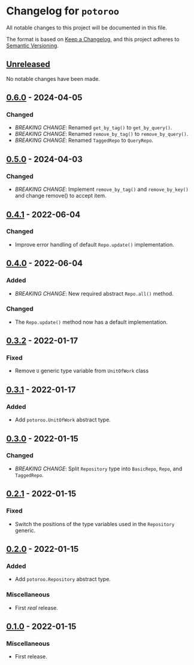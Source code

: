 # Changelog for `potoroo`

All notable changes to this project will be documented in this file.

The format is based on [Keep a Changelog], and this project adheres to
[Semantic Versioning].

[Keep a Changelog]: https://keepachangelog.com/en/1.0.0/
[Semantic Versioning]: https://semver.org/


## [Unreleased](https://github.com/bbugyi200/potoroo/compare/0.6.0...HEAD)

No notable changes have been made.


## [0.6.0](https://github.com/bbugyi200/potoroo/compare/0.5.0...0.6.0) - 2024-04-05

### Changed

* *BREAKING CHANGE*: Renamed `get_by_tag()` to `get_by_query()`.
* *BREAKING CHANGE*: Renamed `remove_by_tag()` to `remove_by_query()`.
* *BREAKING CHANGE*: Renamed `TaggedRepo` to `QueryRepo`.


## [0.5.0](https://github.com/bbugyi200/potoroo/compare/0.4.1...0.5.0) - 2024-04-03

### Changed

* *BREAKING CHANGE*: Implement `remove_by_tag()` and `remove_by_key()` and
  change remove() to accept item.


## [0.4.1](https://github.com/bbugyi200/potoroo/compare/0.4.0...0.4.1) - 2022-06-04

### Changed

* Improve error handling of default `Repo.update()` implementation.


## [0.4.0](https://github.com/bbugyi200/potoroo/compare/0.3.2...0.4.0) - 2022-06-04

### Added

* *BREAKING CHANGE*: New required abstract `Repo.all()` method.

### Changed

* The `Repo.update()` method now has a default implementation.


## [0.3.2](https://github.com/bbugyi200/potoroo/compare/0.3.1...0.3.2) - 2022-01-17

### Fixed

* Remove `U` generic type variable from `UnitOfWork` class


## [0.3.1](https://github.com/bbugyi200/potoroo/compare/0.3.0...0.3.1) - 2022-01-17

### Added

* Add `potoroo.UnitOfWork` abstract type.


## [0.3.0](https://github.com/bbugyi200/potoroo/compare/0.2.1...0.3.0) - 2022-01-15

### Changed

* *BREAKING CHANGE*: Split `Repository` type into `BasicRepo`, `Repo`, and `TaggedRepo`.


## [0.2.1](https://github.com/bbugyi200/potoroo/compare/0.2.0...0.2.1) - 2022-01-15

### Fixed

* Switch the positions of the type variables used in the `Repository` generic.


## [0.2.0](https://github.com/bbugyi200/potoroo/compare/0.1.0...0.2.0) - 2022-01-15

### Added

* Add `potoroo.Repository` abstract type.

### Miscellaneous

* First _real_ release.


## [0.1.0](https://github.com/bbugyi200/potoroo/releases/tag/0.1.0) - 2022-01-15

### Miscellaneous

* First release.
